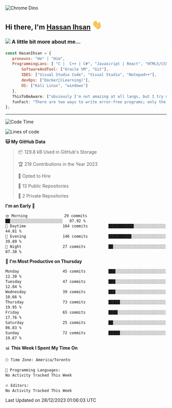  <!--
**HasanIhsan/HasanIhsan** is a ✨ _special_ ✨ repository because its `README.md` (this file) appears on your GitHub profile.
-->

![Chrome Dino](https://mir-s3-cdn-cf.behance.net/project_modules/max_1200/4ff07986208593.5d9a654e92f36.gif)


<h2 align="left">Hi there, I'm <a href="https://www.linkedin.com/in/hassan-ihsan-045b11231/" target="_blank" rel="noopener noreferrer">Hassan Ihsan</a> <img src="https://raw.githubusercontent.com/ABSphreak/ABSphreak/master/gifs/Hi.gif" height="30" />
 
 
 ### <img src="https://media.giphy.com/media/VgCDAzcKvsR6OM0uWg/giphy.gif" width="50"> A little bit more about me...  
 
 ```javascript
const HasanIhsan = {
    pronouns: "He" | "Him",
    ProgrammingLans: [ "C |  C++ | C#", "Javascript | React", "HTML5/CSS", "JSON", "Java"],
        SoftwareAndTool: ["Oracle VM", "Git"],
        IDES: ["Visual Studio Code", "Visual Studio", "Notepad++"],
        devOps: ["Docker🐳(Learning)"], 
        OS: ["Kali Linux", "windows"]
    },
    ThisToBeAware: ["obviously I'm not amazing at all langs, but I try my best not to go rusty"], 
    funFact: "There are two ways to write error-free programs; only the third one works"
};
```
 
 --- 

<!--START_SECTION:waka-->
![Code Time](http://img.shields.io/badge/Code%20Time-260%20hrs%2035%20mins-blue)

![Lines of code](https://img.shields.io/badge/From%20Hello%20World%20I%27ve%20Written-1.1%20million%20lines%20of%20code-blue)

**🐱 My GitHub Data** 

> 📦 129.8 kB Used in GitHub's Storage 
 > 
> 🏆 219 Contributions in the Year 2023
 > 
> 💼 Opted to Hire
 > 
> 📜 13 Public Repositories 
 > 
> 🔑 2 Private Repositories 
 > 
**I'm an Early 🐤** 

```text
🌞 Morning                29 commits          ██░░░░░░░░░░░░░░░░░░░░░░░   07.92 % 
🌆 Daytime                164 commits         ███████████░░░░░░░░░░░░░░   44.81 % 
🌃 Evening                146 commits         ██████████░░░░░░░░░░░░░░░   39.89 % 
🌙 Night                  27 commits          ██░░░░░░░░░░░░░░░░░░░░░░░   07.38 % 
```
📅 **I'm Most Productive on Thursday** 

```text
Monday                   45 commits          ███░░░░░░░░░░░░░░░░░░░░░░   12.30 % 
Tuesday                  47 commits          ███░░░░░░░░░░░░░░░░░░░░░░   12.84 % 
Wednesday                39 commits          ███░░░░░░░░░░░░░░░░░░░░░░   10.66 % 
Thursday                 73 commits          █████░░░░░░░░░░░░░░░░░░░░   19.95 % 
Friday                   65 commits          ████░░░░░░░░░░░░░░░░░░░░░   17.76 % 
Saturday                 25 commits          ██░░░░░░░░░░░░░░░░░░░░░░░   06.83 % 
Sunday                   72 commits          █████░░░░░░░░░░░░░░░░░░░░   19.67 % 
```


📊 **This Week I Spent My Time On** 

```text
🕑︎ Time Zone: America/Toronto

💬 Programming Languages: 
No Activity Tracked This Week

🔥 Editors: 
No Activity Tracked This Week
```


 Last Updated on 28/12/2023 01:06:03 UTC
<!--END_SECTION:waka-->
 
 
